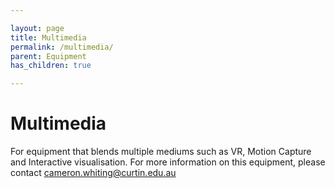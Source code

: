 ```yaml
---

layout: page  
title: Multimedia 
permalink: /multimedia/  
parent: Equipment
has_children: true

---
```


# Multimedia

For equipment that blends multiple mediums such as VR, Motion Capture and Interactive visualisation. For more information on this equipment, please contact [cameron.whiting@curtin.edu.au](mailto:cameron.whiting@curtin.edu.au)